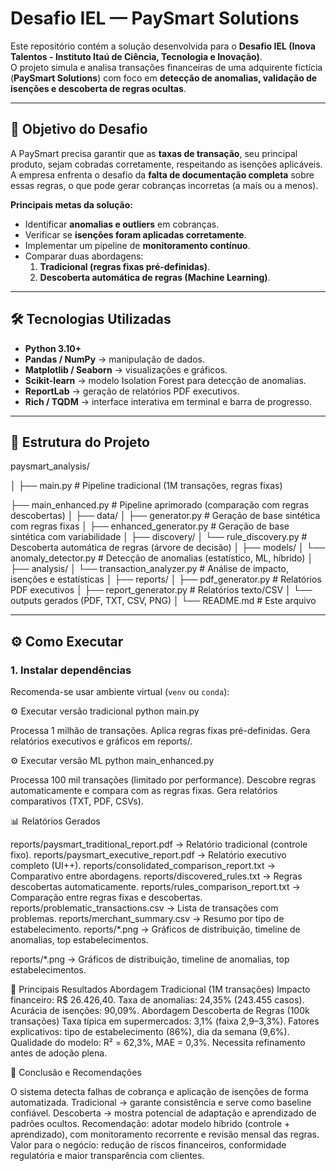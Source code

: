# Desafio IEL — PaySmart Solutions

Este repositório contém a solução desenvolvida para o **Desafio IEL (Inova Talentos - Instituto Itaú de Ciência, Tecnologia e Inovação)**.  
O projeto simula e analisa transações financeiras de uma adquirente fictícia (**PaySmart Solutions**) com foco em **detecção de anomalias, validação de isenções e descoberta de regras ocultas**.

---

## 📌 Objetivo do Desafio
A PaySmart precisa garantir que as **taxas de transação**, seu principal produto, sejam cobradas corretamente, respeitando as isenções aplicáveis.  
A empresa enfrenta o desafio da **falta de documentação completa** sobre essas regras, o que pode gerar cobranças incorretas (a mais ou a menos).  

**Principais metas da solução:**
- Identificar **anomalias e outliers** em cobranças.
- Verificar se **isenções foram aplicadas corretamente**.
- Implementar um pipeline de **monitoramento contínuo**.
- Comparar duas abordagens:
  1. **Tradicional (regras fixas pré-definidas)**.
  2. **Descoberta automática de regras (Machine Learning)**.

---

## 🛠️ Tecnologias Utilizadas
- **Python 3.10+**
- **Pandas / NumPy** → manipulação de dados.
- **Matplotlib / Seaborn** → visualizações e gráficos.
- **Scikit-learn** → modelo Isolation Forest para detecção de anomalias.
- **ReportLab** → geração de relatórios PDF executivos.
- **Rich / TQDM** → interface interativa em terminal e barra de progresso.

---

## 📂 Estrutura do Projeto
paysmart_analysis/

│
├── main.py # Pipeline tradicional (1M transações, regras fixas)

├── main_enhanced.py # Pipeline aprimorado (comparação com regras descobertas)
│
├── data/
│ ├── generator.py # Geração de base sintética com regras fixas
│ ├── enhanced_generator.py # Geração de base sintética com variabilidade
│
├── discovery/
│ └── rule_discovery.py # Descoberta automática de regras (árvore de decisão)
│
├── models/
│ └── anomaly_detector.py # Detecção de anomalias (estatístico, ML, híbrido)
│
├── analysis/
│ └── transaction_analyzer.py # Análise de impacto, isenções e estatísticas
│
├── reports/
│ ├── pdf_generator.py # Relatórios PDF executivos
│ ├── report_generator.py # Relatórios texto/CSV
│ └── outputs gerados (PDF, TXT, CSV, PNG)
│
└── README.md # Este arquivo


---

## ⚙️ Como Executar

### 1. Instalar dependências
Recomenda-se usar ambiente virtual (`venv` ou `conda`):

⚙️ Executar versão tradicional
python main.py

Processa 1 milhão de transações.
Aplica regras fixas pré-definidas.
Gera relatórios executivos e gráficos em reports/.

⚙️ Executar versão ML
python main_enhanced.py

Processa 100 mil transações (limitado por performance).
Descobre regras automaticamente e compara com as regras fixas.
Gera relatórios comparativos (TXT, PDF, CSVs).


📊 Relatórios Gerados

reports/paysmart_traditional_report.pdf → Relatório tradicional (controle fixo).
reports/paysmart_executive_report.pdf → Relatório executivo completo (UI++).
reports/consolidated_comparison_report.txt → Comparativo entre abordagens.
reports/discovered_rules.txt → Regras descobertas automaticamente.
reports/rules_comparison_report.txt → Comparação entre regras fixas e descobertas.
reports/problematic_transactions.csv → Lista de transações com problemas.
reports/merchant_summary.csv → Resumo por tipo de estabelecimento.
reports/*.png → Gráficos de distribuição, timeline de anomalias, top estabelecimentos.

reports/*.png → Gráficos de distribuição, timeline de anomalias, top estabelecimentos.

🔎 Principais Resultados
Abordagem Tradicional (1M transações)
Impacto financeiro: R$ 26.426,40.
Taxa de anomalias: 24,35% (243.455 casos).
Acurácia de isenções: 90,09%.
Abordagem Descoberta de Regras (100k transações)
Taxa típica em supermercados: 3,1% (faixa 2,9–3,3%).
Fatores explicativos: tipo de estabelecimento (86%), dia da semana (9,6%).
Qualidade do modelo: R² = 62,3%, MAE = 0,3%.
Necessita refinamento antes de adoção plena.

🚀 Conclusão e Recomendações

O sistema detecta falhas de cobrança e aplicação de isenções de forma automatizada.
Tradicional → garante consistência e serve como baseline confiável.
Descoberta → mostra potencial de adaptação e aprendizado de padrões ocultos.
Recomendação: adotar modelo híbrido (controle + aprendizado), com monitoramento recorrente e revisão mensal das regras.
Valor para o negócio: redução de riscos financeiros, conformidade regulatória e maior transparência com clientes.
